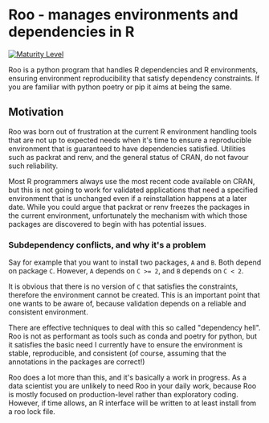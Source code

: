 # Roo - manages environments and dependencies in R

[![Maturity Level](https://img.shields.io/badge/Maturity%20Level-Under%20Development-orange)](https://img.shields.io/badge/Maturity%20Level-Under%20Development-orange)

Roo is a python program that handles R dependencies and R environments, ensuring environment reproducibility
that satisfy dependency constraints. If you are familiar with python poetry or pip it aims at being the same.

## Motivation

Roo was born out of frustration at the current R environment handling tools
that are not up to expected needs when it's time to ensure a reproducible
environment that is guaranteed to have dependencies satisfied. Utilities such
as packrat and renv, and the general status of CRAN, do not favour such
reliability. 

Most R programmers always use the most recent code available on CRAN, but this
is not going to work for validated applications that need a specified environment
that is unchanged even if a reinstallation happens at a later date. While you could
argue that packrat or renv freezes the packages in the current environment,
unfortunately the mechanism with which those packages are discovered to begin
with has potential issues.

### Subdependency conflicts, and why it's a problem

Say for example that you want to install two packages, `A` and `B`. Both depend on
package `C`.  However, `A` depends on `C >= 2`, and `B` depends on `C < 2`. 

It is obvious that there is no version of `C` that satisfies the constraints,
therefore the environment cannot be created. This is an important point that
one wants to be aware of, because validation depends on a reliable and
consistent environment.

There are effective techniques to deal with this so called "dependency hell".
Roo is not as performant as tools such as conda and poetry for python, but it
satisfies the basic need I currently have to ensure the environment is stable,
reproducible, and consistent (of course, assuming that the annotations in the
packages are correct!)

Roo does a lot more than this, and it's basically a work in progress. As a data
scientist you are unlikely to need Roo in your daily work, because Roo is
mostly focused on production-level rather than exploratory coding. However, if time
allows, an R interface will be written to at least install from a roo lock file.

